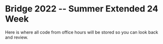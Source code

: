 # Bridge 2022 -- Summer Extended 24 Week
Here is where all code from office hours will be stored so you can look back and review.
